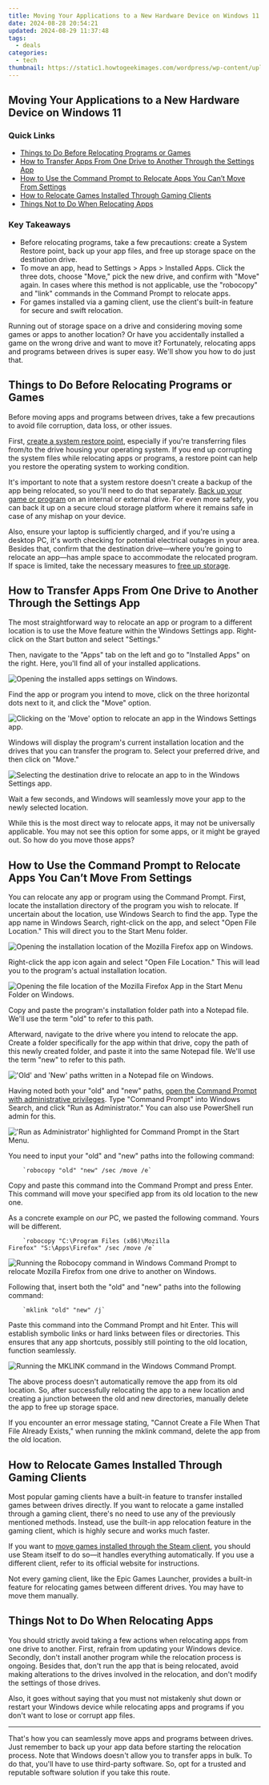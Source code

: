```yaml
---
title: Moving Your Applications to a New Hardware Device on Windows 11
date: 2024-08-28 20:54:21
updated: 2024-08-29 11:37:48
tags:
  - deals
categories:
  - tech
thumbnail: https://static1.howtogeekimages.com/wordpress/wp-content/uploads/2023/09/53109373160_102bc9c093_o.jpg
---
```


## Moving Your Applications to a New Hardware Device on Windows 11

### Quick Links

* [Things to Do Before Relocating Programs or Games](https://ios-unlock.techidaily.com/in-2024-how-do-you-unlock-your-apple-iphone-15-plus-learn-all-4-methods-by-drfone-ios/)
* [How to Transfer Apps From One Drive to Another Through the Settings App](https://facebook-video-recording.techidaily.com/new-restore-lost-watch-icon-on-facebook-for-2024/)
* [How to Use the Command Prompt to Relocate Apps You Can’t Move From Settings](https://screen-mirror.techidaily.com/in-2024-how-honor-magic-6-pro-mirror-screen-to-pc-drfone-by-drfone-android/)
* [How to Relocate Games Installed Through Gaming Clients](https://facebook-video-recording.techidaily.com/new-2024-approved-shine-a-light-the-12-ultimate-fixes-for-making-facebook-videos-visible-again/)
* [Things Not to Do When Relocating Apps](https://extra-information.techidaily.com/updated-anonymous-live-on-instagram-the-sneaky-techniques/)

### Key Takeaways

* Before relocating programs, take a few precautions: create a System Restore point, back up your app files, and free up storage space on the destination drive.
* To move an app, head to Settings > Apps > Installed Apps. Click the three dots, choose "Move," pick the new drive, and confirm with "Move" again. In cases where this method is not applicable, use the "robocopy" and "link" commands in the Command Prompt to relocate apps.
* For games installed via a gaming client, use the client's built-in feature for secure and swift relocation.

 Running out of storage space on a drive and considering moving some games or apps to another location? Or have you accidentally installed a game on the wrong drive and want to move it? Fortunately, relocating apps and programs between drives is super easy. We'll show you how to do just that.

##  Things to Do Before Relocating Programs or Games

 Before moving apps and programs between drives, take a few precautions to avoid file corruption, data loss, or other issues.

 First, [create a system restore point](https://instagram-video-files.techidaily.com/updated-in-2024-multiplying-joy-sharing-a-pile-of-photos-and-videos-with-instagram/), especially if you're transferring files from/to the drive housing your operating system. If you end up corrupting the system files while relocating apps or programs, a restore point can help you restore the operating system to working condition.

 It's important to note that a system restore doesn't create a backup of the app being relocated, so you'll need to do that separately. [Back up your game or program](https://activate-lock.techidaily.com/in-2024-how-to-bypass-icloud-by-checkra1n-even-on-iphone-14-pro-max-if-youve-tried-everything-by-drfone-ios/) on an internal or external drive. For even more safety, you can back it up on a secure cloud storage platform where it remains safe in case of any mishap on your device.

 Also, ensure your laptop is sufficiently charged, and if you're using a desktop PC, it's worth checking for potential electrical outages in your area. Besides that, confirm that the destination drive—where you're going to relocate an app—has ample space to accommodate the relocated program. If space is limited, take the necessary measures to [free up storage](https://voice-adjusting.techidaily.com/premier-software-solutions-for-clearing-up-rough-audio-texture-for-2024/).

##  How to Transfer Apps From One Drive to Another Through the Settings App

 The most straightforward way to relocate an app or program to a different location is to use the Move feature within the Windows Settings app. Right-click on the Start button and select "Settings."

 Then, navigate to the "Apps" tab on the left and go to "Installed Apps" on the right. Here, you'll find all of your installed applications.

![Opening the installed apps settings on Windows.](https://static1.howtogeekimages.com/wordpress/wp-content/uploads/2023/12/2-opening-the-installed-apps-settings-on-windows.jpg) 

 Find the app or program you intend to move, click on the three horizontal dots next to it, and click the "Move" option.

![Clicking on the 'Move' option to relocate an app in the Windows Settings app.](https://static1.howtogeekimages.com/wordpress/wp-content/uploads/2024/01/1-clicking-on-the-move-option-to-relocate-an-app-in-the-windows-settings-app.jpg) 

 Windows will display the program's current installation location and the drives that you can transfer the program to. Select your preferred drive, and then click on "Move."

![Selecting the destination drive to relocate an app to in the Windows Settings app.](https://static1.howtogeekimages.com/wordpress/wp-content/uploads/2024/01/2-selecting-the-destination-drive-to-relocate-an-app-to-in-the-windows-settings-app.jpg) 

 Wait a few seconds, and Windows will seamlessly move your app to the newly selected location.

 While this is the most direct way to relocate apps, it may not be universally applicable. You may not see this option for some apps, or it might be grayed out. So how do you move those apps?

##  How to Use the Command Prompt to Relocate Apps You Can’t Move From Settings

 You can relocate any app or program using the Command Prompt. First, locate the installation directory of the program you wish to relocate. If uncertain about the location, use Windows Search to find the app. Type the app name in Windows Search, right-click on the app, and select "Open File Location." This will direct you to the Start Menu folder.

![Opening the installation location of the Mozilla Firefox app on Windows.](https://static1.howtogeekimages.com/wordpress/wp-content/uploads/2024/01/3-opening-the-installation-location-of-the-mozilla-firefox-app-on-windows.jpg) 

 Right-click the app icon again and select "Open File Location." This will lead you to the program's actual installation location.

![Opening the file location of the Mozilla Firefox App in the Start Menu Folder on Windows.](https://static1.howtogeekimages.com/wordpress/wp-content/uploads/2024/01/4-opening-the-file-location-of-the-mozilla-firefox-app-in-the-start-menu-folder-on-windows.jpg) 

 Copy and paste the program's installation folder path into a Notepad file. We'll use the term "old" to refer to this path.

 Afterward, navigate to the drive where you intend to relocate the app. Create a folder specifically for the app within that drive, copy the path of this newly created folder, and paste it into the same Notepad file. We'll use the term "new" to refer to this path.

!['Old' and 'New' paths written in a Notepad file on Windows.](https://static1.howtogeekimages.com/wordpress/wp-content/uploads/2024/01/7-old-and-new-paths-written-in-a-notepad-file-on-windows.jpg) 

 Having noted both your "old" and "new" paths, [open the Command Prompt with administrative privileges](https://screen-mirror.techidaily.com/how-to-screen-mirroring-xiaomi-14-ultra-drfone-by-drfone-android/). Type "Command Prompt" into Windows Search, and click "Run as Administrator." You can also use PowerShell run admin for this. 

!['Run as Administrator' highlighted for Command Prompt in the Start Menu.](https://static1.howtogeekimages.com/wordpress/wp-content/uploads/2023/11/5-open-cmd-as-admin.jpg) 

 You need to input your "old" and "new" paths into the following command:

        `robocopy "old" "new" /sec /move /e`
    
 Copy and paste this command into the Command Prompt and press Enter. This command will move your specified app from its old location to the new one.

 As a concrete example on _our_ PC, we pasted the following command. Yours will be different.

        `robocopy "C:\Program Files (x86)\Mozilla Firefox" "S:\Apps\Firefox" /sec /move /e`
    
![Running the Robocopy command in Windows Command Prompt to relocate Mozilla Firefox from one drive to another on Windows.](https://static1.howtogeekimages.com/wordpress/wp-content/uploads/2024/01/5-running-the-robocopy-command-in-windows-command-prompt-to-relocate-mozilla-firefox-from-one-drive-to-another-on-windows.jpg) 

 Following that, insert both the "old" and "new" paths into the following command:

        `mklink "old" "new" /j`
    
 Paste this command into the Command Prompt and hit Enter. This will establish symbolic links or hard links between files or directories. This ensures that any app shortcuts, possibly still pointing to the old location, function seamlessly.

![Running the MKLINK command in the Windows Command Prompt.](https://static1.howtogeekimages.com/wordpress/wp-content/uploads/2024/01/6-running-the-mklink-command-in-the-windows-command-prompt.jpg) 

 The above process doesn't automatically remove the app from its old location. So, after successfully relocating the app to a new location and creating a junction between the old and new directories, manually delete the app to free up storage space.

 If you encounter an error message stating, "Cannot Create a File When That File Already Exists," when running the mklink command, delete the app from the old location.

##  How to Relocate Games Installed Through Gaming Clients

 Most popular gaming clients have a built-in feature to transfer installed games between drives directly. If you want to relocate a game installed through a gaming client, there's no need to use any of the previously mentioned methods. Instead, use the built-in app relocation feature in the gaming client, which is highly secure and works much faster.

 If you want to [move games installed through the Steam client](https://video-screen-grab.techidaily.com/updated-in-2024-unified-webcamscreen-capture-strategies/), you should use Steam itself to do so—it handles everything automatically. If you use a different client, refer to its official website for instructions.

 Not every gaming client, like the Epic Games Launcher, provides a built-in feature for relocating games between different drives. You may have to move them manually.

##  Things Not to Do When Relocating Apps

 You should strictly avoid taking a few actions when relocating apps from one drive to another. First, refrain from updating your Windows device. Secondly, don't install another program while the relocation process is ongoing. Besides that, don't run the app that is being relocated, avoid making alterations to the drives involved in the relocation, and don't modify the settings of those drives.

 Also, it goes without saying that you must not mistakenly shut down or restart your Windows device while relocating apps and programs if you don't want to lose or corrupt app files.

---

 That's how you can seamlessly move apps and programs between drives. Just remember to back up your app data before starting the relocation process. Note that Windows doesn't allow you to transfer apps in bulk. To do that, you'll have to use third-party software. So, opt for a trusted and reputable software solution if you take this route.

<ins class="adsbygoogle"
     style="display:block"
     data-ad-format="autorelaxed"
     data-ad-client="ca-pub-7571918770474297"
     data-ad-slot="1223367746"></ins>



<ins class="adsbygoogle"
     style="display:block"
     data-ad-client="ca-pub-7571918770474297"
     data-ad-slot="8358498916"
     data-ad-format="auto"
     data-full-width-responsive="true"></ins>
